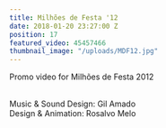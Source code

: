 ```yaml
---
title: Milhões de Festa '12
date: 2018-01-20 23:27:00 Z
position: 17
featured_video: 45457466
thumbnail_image: "/uploads/MDF12.jpg"
---
```


Promo video for Milhões de Festa 2012<br>

<br>Music & Sound Design: Gil Amado<br>
Design & Animation: Rosalvo Melo<br>